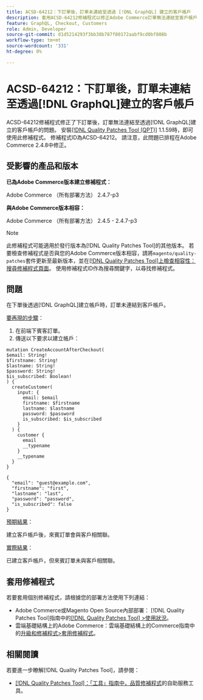```yaml
---
title: ACSD-64212：下訂單後，訂單未連結至透過 [!DNL GraphQL] 建立的客戶帳戶
description: 套用ACSD-64212修補程式以修正Adobe Commerce訂單無法連結至客戶帳戶（於下訂單後透過 [!DNL GraphQL] 建立）的問題。
feature: GraphQL, Checkout, Customers
role: Admin, Developer
source-git-commit: d1d5214293f3bb38b787f80172aabf9cd0bf808b
workflow-type: tm+mt
source-wordcount: '331'
ht-degree: 0%

---
```


# ACSD-64212：下訂單後，訂單未連結至透過[!DNL GraphQL]建立的客戶帳戶

ACSD-64212修補程式修正了下訂單後，訂單無法連結至透過[!DNL GraphQL]建立的客戶帳戶的問題。 安裝[[!DNL Quality Patches Tool (QPT)]](/help/tools/quality-patches-tool/quality-patches-tool-to-self-serve-quality-patches.md) 1.1.59時，即可使用此修補程式。 修補程式ID為ACSD-64212。 請注意，此問題已排程在Adobe Commerce 2.4.8中修正。

## 受影響的產品和版本

**已為Adobe Commerce版本建立修補程式：**

Adobe Commerce （所有部署方法） 2.4.7-p3

**與Adobe Commerce版本相容：**

Adobe Commerce （所有部署方法） 2.4.5 - 2.4.7-p3

>[!NOTE]
>
>此修補程式可能適用於發行版本為[!DNL Quality Patches Tool]的其他版本。 若要檢查修補程式是否與您的Adobe Commerce版本相容，請將`magento/quality-patches`套件更新至最新版本，並在[[!DNL Quality Patches Tool]上檢查相容性：搜尋修補程式頁面](https://experienceleague.adobe.com/tools/commerce-quality-patches/index.html)。 使用修補程式ID作為搜尋關鍵字，以尋找修補程式。

## 問題

在下單後透過[!DNL GraphQL]建立帳戶時，訂單未連結到客戶帳戶。

<u>要再現的步驟</u>：

1. 在前端下賓客訂單。
1. 傳送以下要求以建立帳戶：

```
mutation CreateAccountAfterCheckout(
$email: String!
$firstname: String!
$lastname: String!
$password: String!
$is_subscribed: Boolean!
) {
  createCustomer(
    input: {
      email: $email
      firstname: $firstname
      lastname: $lastname
      password: $password
      is_subscribed: $is_subscribed
    }
  ) {
    customer {
      email
      __typename
    }
    __typename
  }
}
```

```
{
  "email": "guest@example.com",
  "firstname": "first",
  "lastname": "last",
  "password": "password",
  "is_subscribed": false
}
```

<u>預期結果</u>：

建立客戶帳戶後，來賓訂單會與客戶相關聯。

<u>實際結果</u>：

已建立客戶帳戶，但來賓訂單未與客戶相關聯。


## 套用修補程式

若要套用個別修補程式，請根據您的部署方法使用下列連結：

* Adobe Commerce或Magento Open Source內部部署： [!DNL Quality Patches Tool]指南中的[[!DNL Quality Patches Tool] >使用狀況](/help/tools/quality-patches-tool/usage.md)。
* 雲端基礎結構上的Adobe Commerce：雲端基礎結構上的Commerce指南中的[升級和修補程式>套用修補程式](https://experienceleague.adobe.com/docs/commerce-cloud-service/user-guide/develop/upgrade/apply-patches.html)。


## 相關閱讀

若要進一步瞭解[!DNL Quality Patches Tool]，請參閱：

* [[!DNL Quality Patches Tool]：「工具」指南中，品質修補程式](/help/tools/quality-patches-tool/quality-patches-tool-to-self-serve-quality-patches.md)的自助服務工具。
